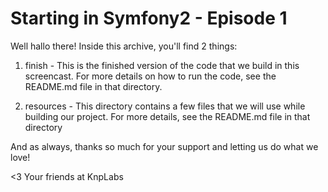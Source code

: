 Starting in Symfony2 - Episode 1
================================

Well hallo there! Inside this archive, you'll find 2 things:

1) finish - This is the finished version of the code that we build
   in this screencast. For more details on how to run the code,
   see the README.md file in that directory.

2) resources - This directory contains a few files that we will use
   while building our project. For more details, see the README.md
   file in that directory

And as always, thanks so much for your support and letting us do what
we love!

<3 Your friends at KnpLabs
